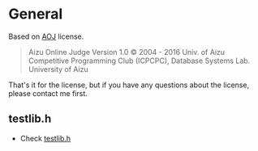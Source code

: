 # General

Based on [AOJ](https://judge.u-aizu.ac.jp/onlinejudge/index.jsp) license.

> Aizu Online Judge Version 1.0 © 2004 - 2016 Univ. of Aizu Competitive Programming Club (ICPCPC), Database Systems Lab. University of Aizu

That's it for the license, but if you have any questions about the license, please contact me first.

## testlib.h

- Check [testlib.h](KotatsuTurtle/tests/testlib.h)